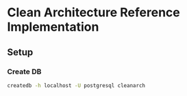 # Clean Architecture Reference Implementation

## Setup
### Create DB
```bash
createdb -h localhost -U postgresql cleanarch
```